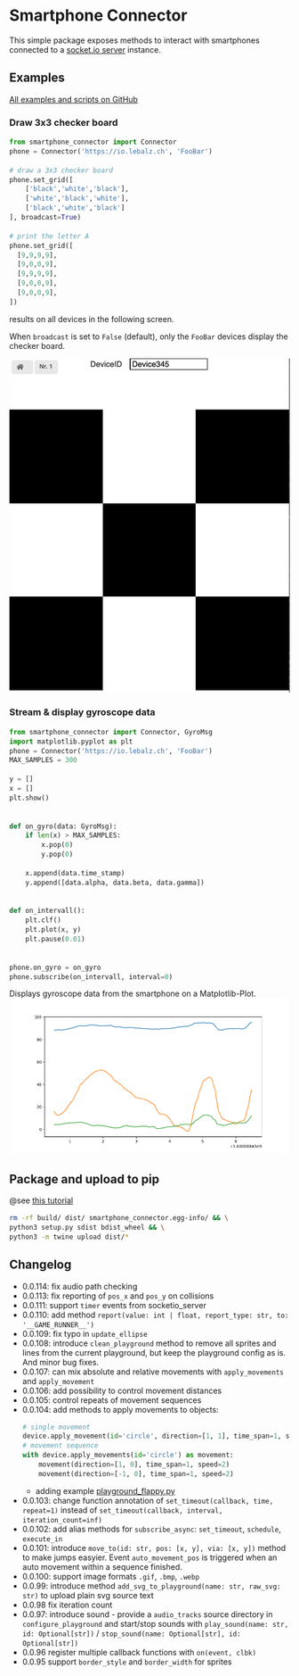 # Smartphone Connector

This simple package exposes methods to interact with smartphones connected to a [socket.io server](https://github.com/lebalz/socketio_server) instance.

## Examples

[All examples and scripts on GitHub](https://github.com/lebalz/smartphone-connector/blob/master/examples/)

### Draw 3x3 checker board

```py
from smartphone_connector import Connector
phone = Connector('https://io.lebalz.ch', 'FooBar')

# draw a 3x3 checker board
phone.set_grid([
    ['black','white','black'],
    ['white','black','white'],
    ['black','white','black']
], broadcast=True)

# print the letter A
phone.set_grid([
  [9,9,9,9],
  [9,0,0,9],
  [9,9,9,9],
  [9,0,0,9],
  [9,0,0,9],
])
```

results on all devices in the following screen.

When `broadcast` is set to `False` (default), only the `FooBar` devices display the checker board.

![checker board](checker_demo.png)

### Stream & display gyroscope data

```py
from smartphone_connector import Connector, GyroMsg
import matplotlib.pyplot as plt
phone = Connector('https://io.lebalz.ch', 'FooBar')
MAX_SAMPLES = 300

y = []
x = []
plt.show()


def on_gyro(data: GyroMsg):
    if len(x) > MAX_SAMPLES:
        x.pop(0)
        y.pop(0)

    x.append(data.time_stamp)
    y.append([data.alpha, data.beta, data.gamma])


def on_intervall():
    plt.clf()
    plt.plot(x, y)
    plt.pause(0.01)


phone.on_gyro = on_gyro
phone.subscribe(on_intervall, interval=0)
```

Displays gyroscope data from the smartphone on a Matplotlib-Plot.
![Gyroscope-Plot](assets/gyroscope.png)

## Package and upload to pip

@see [this tutorial](https://packaging.python.org/tutorials/packaging-projects/)

```sh
rm -rf build/ dist/ smartphone_connector.egg-info/ && \
python3 setup.py sdist bdist_wheel && \
python3 -m twine upload dist/*
```

## Changelog

- 0.0.114: fix audio path checking
- 0.0.113: fix reporting of `pos_x` and `pos_y` on collisions
- 0.0.111: support `timer` events from socketio_server
- 0.0.110: add method `report(value: int | float, report_type: str, to: '__GAME_RUNNER__')`
- 0.0.109: fix typo in `update_ellipse`
- 0.0.108: introduce `clean_playground` method to remove all sprites and lines from the current playground, but keep the playground config as is. And minor bug fixes.
- 0.0.107: can mix absolute and relative movements with `apply_movements` and `apply_movement`
- 0.0.106: add possibility to control movement distances
- 0.0.105: control repeats of movement sequences
- 0.0.104: add methods to apply movements to objects:
  ```py
  # single movement
  device.apply_movement(id='circle', direction=[1, 1], time_span=1, speed=3)
  # movement sequence
  with device.apply_movements(id='circle') as movement:
      movement(direction=[1, 0], time_span=1, speed=2)
      movement(direction=[-1, 0], time_span=1, speed=2)
  ```
  - adding example [playground_flappy.py](examples/playground_flappy.py)
- 0.0.103: change function annotation of `set_timeout(callback, time, repeat=1)` instead of `set_timeout(callback, interval, iteration_count=inf)`
- 0.0.102: add alias methods for `subscribe_async`: `set_timeout`, `schedule`, `execute_in`
- 0.0.101: introduce `move_to(id: str, pos: [x, y], via: [x, y])` method to make jumps easyier. Event `auto_movement_pos` is triggered when an auto movement within a sequence finished.
- 0.0.100: support image formats `.gif`, `.bmp`, `.webp`
- 0.0.99: introduce method `add_svg_to_playground(name: str, raw_svg: str)` to upload plain svg source text
- 0.0.98 fix iteration count
- 0.0.97: introduce sound - provide a `audio_tracks` source directory in `configure_playground` and start/stop sounds with `play_sound(name: str, id: Optional[str])` / `stop_sound(name: Optional[str], id: Optional[str])`
- 0.0.96 register multiple callback functions with `on(event, clbk)`
- 0.0.95 support `border_style` and `border_width` for sprites
